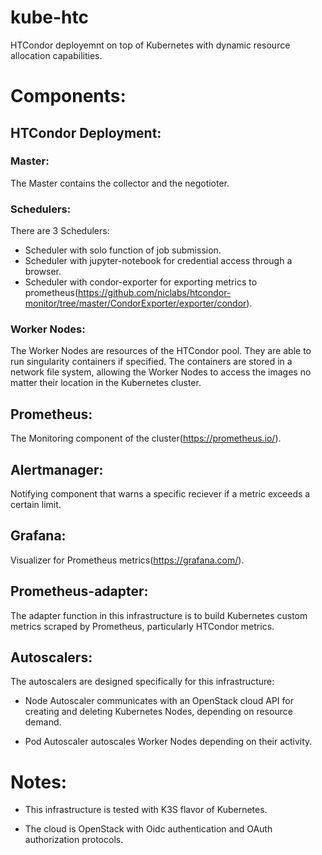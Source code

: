 # kube-htc

HTCondor deployemnt on top of Kubernetes with dynamic resource allocation capabilities.

# Components:

## HTCondor Deployment:

### Master:

The Master contains the collector and the negotioter.

### Schedulers:

There are 3 Schedulers:

- Scheduler with solo function of job submission.
- Scheduler with jupyter-notebook for credential access through a browser.
- Scheduler with condor-exporter for exporting metrics to prometheus(https://github.com/niclabs/htcondor-monitor/tree/master/CondorExporter/exporter/condor).

### Worker Nodes:

The Worker Nodes are resources of the HTCondor pool. They are able to run singularity containers if specified. The containers are stored in a network file system, allowing the Worker Nodes to access the images no matter their location in the Kubernetes cluster.

## Prometheus:

The Monitoring component of the cluster(https://prometheus.io/).

## Alertmanager:

Notifying component that warns a specific reciever if a metric exceeds a certain limit.

## Grafana:

Visualizer for Prometheus metrics(https://grafana.com/).

## Prometheus-adapter:

The adapter function in this infrastructure is to build Kubernetes custom metrics scraped by Prometheus, particularly HTCondor metrics.

## Autoscalers:

The autoscalers are designed specifically for this infrastructure:

- Node Autoscaler communicates with an OpenStack cloud API for creating and deleting Kubernetes Nodes, depending on resource demand.

- Pod Autoscaler autoscales Worker Nodes depending on their activity.

# Notes:

- This infrastructure is tested with K3S flavor of Kubernetes.

- The cloud is OpenStack with Oidc authentication and OAuth authorization protocols.
